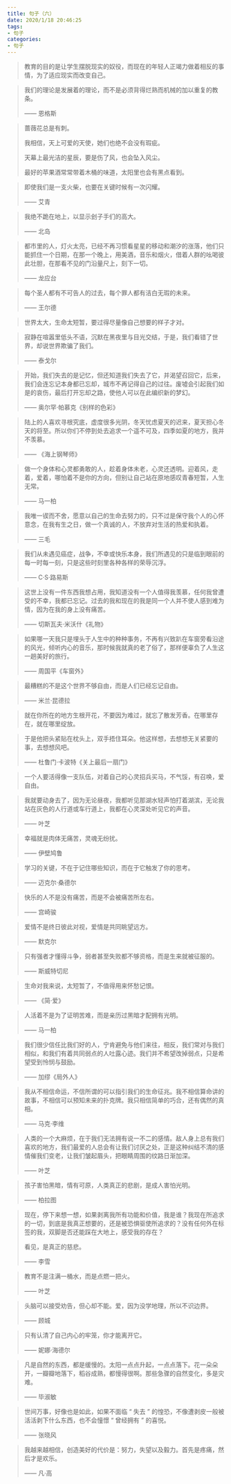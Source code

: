 ```yaml
---
title: 句子（六）
date: 2020/1/18 20:46:25
tags: 
- 句子
categories: 
- 句子
---
```


> 教育的目的是让学生摆脱现实的奴役，而现在的年轻人正竭力做着相反的事情，为了适应现实而改变自己。



> 我们的理论是发展着的理论，而不是必须背得烂熟而机械的加以重复的教条。
>
> —— 恩格斯



> 蔷薇花总是有刺。
>
> 我相信，天上可爱的天使，她们也绝不会没有瑕疵。
>
> 天幕上最光洁的星辰，要是伤了风，也会坠入风尘。
>
> 最好的苹果酒常常带着木桶的味道，太阳里也会有黑点看到。



> 即使我们是一支火柴，也要在关键时候有一次闪耀。
>
> —— 艾青



> 我绝不跪在地上，以显示刽子手们的高大。
>
> —— 北岛



> 都市里的人，灯火太亮，已经不再习惯看星星的移动和潮汐的涨落，他们只能抓住一个日期，在那一个晚上，用美酒，音乐和烟火，借着人群的吆喝彼此壮胆，在那看不见的门沿量尺上，刻下一切。
>
> —— 龙应台



> 每个圣人都有不可告人的过去，每个罪人都有洁白无瑕的未来。
>
> —— 王尔德



> 世界太大，生命太短暂，要过得尽量像自己想要的样子才对。



> 寂静在喧嚣里低头不语，沉默在黑夜里与目光交结，于是，我们看错了世界，却说世界欺骗了我们。
>
> —— 泰戈尔



> 开始，我们失去的是记忆，但还知道我们失去了它，并渴望召回它，后来，我们会连忘记本身都已忘却，城市不再记得自己的过往。废墟会引起我们如是的哀伤，最后打开忘却之路，使他人可以在此编织新的梦幻。
>
> —— 奥尔罕·帕慕克《别样的色彩》



> 陆上的人喜欢寻根究底，虚度很多光阴，冬天忧虑夏天的迟来，夏天担心冬天的将至。所以你们不停到处去追求一个遥不可及，四季如夏的地方，我并不羡慕。
>
> —— 《海上钢琴师》



> 做一个身体和心灵都勇敢的人，趁着身体未老，心灵还透明。迎着风，走着，爱着，哪怕着不是你的方向，但别让自己站在原地感叹青春短暂，人生无常。
>
> —— 马一柏



> 我唯一锲而不舍，愿意以自己的生命去努力的，只不过是保守我个人的心怀意念，在我有生之日，做一个真诚的人，不放弃对生活的热爱和执着。
>
> —— 三毛



> 我们从未遇见癌症，战争，不幸或快乐本身，我们所遇见的只是临到眼前的每一时每一刻，只是这些时刻里各种各样的荣辱沉浮。
>
> —— C·S·路易斯



> 这世上没有一件东西我想占用，我知道没有一个人值得我羡慕，任何我曾遭受的不幸，我都已忘记。过去的我和现在的我是同一个人并不使人感到难为情，因为在我的身上没有痛苦。
>
> —— 切斯瓦夫·米沃什《礼物》



> 如果哪一天我只是埋头于人生中的种种事务，不再有兴致趴在车窗旁看沿途的风光，倾听内心的音乐，那时候我就真的老了俗了，那样便辜负了人生这一趟美好的旅行。
>
> —— 周国平《车窗外》



> 最糟糕的不是这个世界不够自由，而是人们已经忘记自由。
>
> —— 米兰·昆德拉



> 就在你所在的地方生根开花，不要因为难过，就忘了散发芳香。在哪里存在，就在哪里绽放。



> 于是他把头紧贴在枕头上，双手捂住耳朵。他这样想，去想想无关紧要的事，去想想风吧。
>
> —— 杜鲁门·卡波特《关上最后一扇门》



> 一个人要活得像一支队伍，对着自己的心灵招兵买马，不气馁，有召唤，爱自由。



> 我就要动身去了，因为无论昼夜，我都听见那湖水轻声怕打着湖滨，无论我站在灰色的人行道或车行道上，我都在心灵深处听见它的声音。
>
> —— 叶芝



> 幸福就是肉体无痛苦，灵魂无纷扰。
>
> —— 伊壁鸠鲁



> 学习的关键，不在于记住哪些知识，而在于它触发了你的思考。
>
> —— 迈克尔·桑德尔



> 快乐的人不是没有痛苦，而是不会被痛苦所左右。
>
> —— 宫崎骏



> 爱情不是终日彼此对视，爱情是共同眺望远方。
>
> —— 默克尔



> 只有强者才懂得斗争，弱者甚至失败都不够资格，而是生来就被征服的。
>
> —— 斯威特切尼



> 生命对我来说，太短暂了，不值得用来怀愁记恨。
>
> —— 《简·爱》



> 人活着不是为了证明苦难，而是亲历过黑暗才配拥有光明。
>
> —— 马一柏



> 我们很少信任比我们好的人，宁肯避免与他们来往，相反，我们常对与我们相似，和我们有着共同弱点的人吐露心迹。我们并不希望改掉弱点，只是希望受到怜悯与鼓励。
>
> —— 加缪《局外人》



> 我从不相信命运，不信所谓的可以指引我们的生命征兆。我不相信算命讲的故事，不相信可以预知未来的扑克牌。我只相信简单的巧合，还有偶然的真相。
>
> —— 马克·李维



> 人类的一个大麻烦，在于我们无法拥有说一不二的感情。敌人身上总有我们喜欢的地方，我们最爱的人总会有让我们讨厌之处，正是这种纠结不清的感情催我们变老，让我们皱起眉头，把眼睛周围的纹路日渐加深。
>
> —— 叶芝



> 孩子害怕黑暗，情有可原，人类真正的悲剧，是成人害怕光明。
>
> —— 柏拉图



> 现在，停下来想一想，如果剥离我所有功能和价值，我是谁？我现在所追求的一切，到底是我真正想要的，还是被恐惧驱使所追求的？没有任何外在标签的我，双脚是否还能踩在大地上，感受我的存在？
>
> 看见，是真正的慈悲。
>
> —— 李雪



> 教育不是注满一桶水，而是点燃一把火。
>
> —— 叶芝



> 头脑可以接受劝告，但心却不能。爱，因为没学地理，所以不识边界。
>
> —— 顾城



> 只有认清了自己内心的牢笼，你才能离开它。
>
> —— 妮娜·海德尔



> 凡是自然的东西，都是缓慢的。太阳一点点升起，一点点落下。花一朵朵开，一瓣瓣地落下，稻谷成熟，都慢得很啊。那些急骤的自然变化，多是灾难。
>
> —— 毕淑敏



> 世间万事，好像也是如此，如果不面临 “ 失去 ” 的惶恐，不像遭剥皮一般被活活剥下什么东西，也不会憧憬 “ 曾经拥有 ” 的喜悦。
>
> —— 张晓风



> 我越来越相信，创造美好的代价是：努力，失望以及毅力。首先是疼痛，然后才是欢乐。
>
> —— 凡·高



